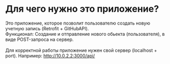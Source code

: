 # Для чего нужно это приложение?
Это приложение, которое позволит пользователю создать новую учетную запись (Retrofit + GitHubAPI). <br>
Функционал:  Создание и отправление нового обьекта (пользователя), в виде POST-запроса на сервер. <br>
<br>
Для корректной работы приложение нужен свой сервер (localhost + port). Например: http://10.0.2.2:3000/api/
